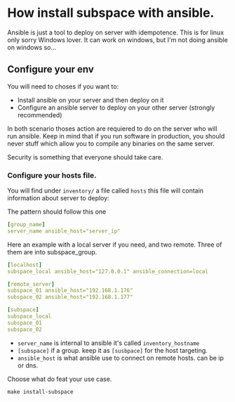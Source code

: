 # How install subspace with ansible.

Ansible is just a tool to deploy on server with idempotence. This is for linux only sorry Windows lover.
It can work on windows, but I'm not doing ansible on windows so...

## Configure your env

You will need to choses if you want to:

- Install ansible on your server and then deploy on it
- Configure an ansible server to deploy on your other server (strongly recommended)

In both scenario thoses action are requiered to do on the server who will run ansible.
Keep in mind that if you run software in production, you should never stuff which allow you to compile any binaries on the same server.

Security is something that everyone should take care.

### Configure your hosts file.

You will find under `inventory/` a file called `hosts` this file will contain information about server to deploy:

The pattern should follow this one

````yaml
[group_name]
server_name ansible_host="server_ip"

````

Here an example with a local server if you need, and two remote.
Three of them are into subspace_group.

````yaml
[localhost]
subspace_local ansible_host="127.0.0.1" ansible_connection=local

[remote_server]
subspace_01 ansible_host="192.168.1.176"
subspace_02 ansible_host="192.168.1.177"

[subspace]
subspace_local
subspace_01
subspace_02

````

- `server_name` is internal to ansible it's called `inventory_hostname`
- `[subspace]` if a group. keep it as `[susbpace]` for the host targeting.
- `ansible_host` is what ansible use to connect on remote hosts. can be ip or dns.

Choose what do feat your use case. 

````shell
make install-subspace
````
